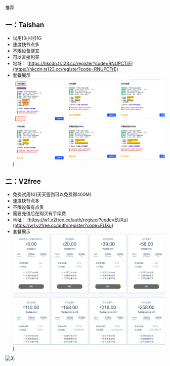 推荐
## 一：Taishan
- 试用(3小时)1G
- 速度快节点多
- 不限设备便宜
- 可以直接购买
- 地址：
  [https://hkcdn.ts123.cc/register?code=RNUPCTrE](https://hkcdn.ts123.cc/register?code=RNUPCTrE)
- 套餐展示
![1](/1.png))
## 二：V2free
- 免费试用1G(天天签到可以免费得400M)
- 速度快节点多
- 不限设备有点贵
- 需要充值后在购买有手续费
- 地址：
[https://w1.v2free.cc/auth/register?code=EUXu](https://w1.v2free.cc/auth/register?code=EUXu)
- 套餐展示
 ![2](/2.png))
 
 ![3]([/3.png))

